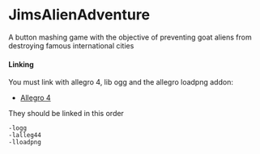 # JimsAlienAdventure
A button mashing game with the objective of preventing goat aliens from destroying famous international cities

#### Linking
You must link with allegro 4, lib ogg and the allegro loadpng addon:
- [Allegro 4](http://liballeg.org/api.html)

They should be linked in this order
```
-logg
-lalleg44
-lloadpng
```
